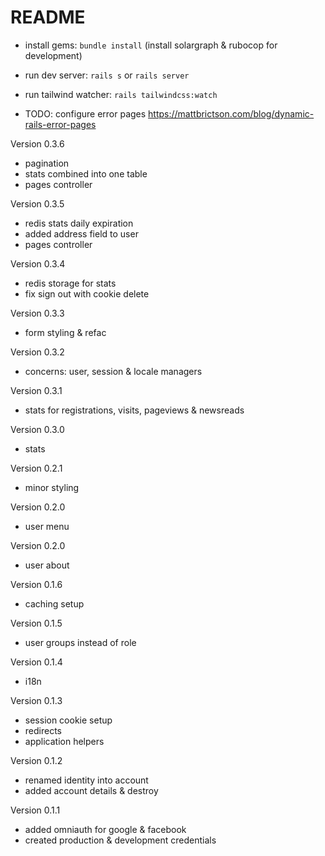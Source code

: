 # README

* install gems: `bundle install` (install solargraph & rubocop for development)
* run dev server: `rails s` or `rails server`
* run tailwind watcher: `rails tailwindcss:watch`

* TODO: configure error pages https://mattbrictson.com/blog/dynamic-rails-error-pages

Version 0.3.6
- pagination
- stats combined into one table
- pages controller

Version 0.3.5
- redis stats daily expiration
- added address field to user
- pages controller

Version 0.3.4
- redis storage for stats
- fix sign out with cookie delete

Version 0.3.3
- form styling & refac

Version 0.3.2
- concerns: user, session & locale managers

Version 0.3.1
- stats for registrations, visits, pageviews & newsreads

Version 0.3.0
- stats

Version 0.2.1
- minor styling

Version 0.2.0
- user menu

Version 0.2.0
- user about

Version 0.1.6
- caching setup

Version 0.1.5
- user groups instead of role

Version 0.1.4
- i18n

Version 0.1.3
- session cookie setup
- redirects
- application helpers

Version 0.1.2
- renamed identity into account
- added account details & destroy

Version 0.1.1
- added omniauth for google & facebook
- created production & development credentials
